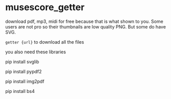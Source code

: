 # musescore_getter
download pdf, mp3, midi for free because that is what shown to you. Some users are not pro so their thumbnails are low quality PNG. But some do have SVG.

`getter {url}` to download all the files

you also need these libraries

pip install svglib

pip install pypdf2

pip install img2pdf

pip install bs4
